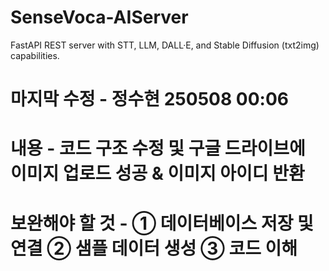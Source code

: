 # SenseVoca-AIServer
FastAPI REST server with STT, LLM, DALL·E, and Stable Diffusion (txt2img) capabilities.

# 마지막 수정 - 정수현 250508 00:06
# 내용 - 코드 구조 수정 및 구글 드라이브에 이미지 업로드 성공 & 이미지 아이디 반환
# 보완해야 할 것 - ① 데이터베이스 저장 및 연결 ② 샘플 데이터 생성 ③ 코드 이해